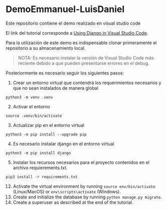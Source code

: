 # DemoEmmanuel-LuisDaniel
Este repositorio contiene el demo realizado en visual studio code

El link del tutorial corresponde a [Using Django in Visual Studio Code](https://code.visualstudio.com/docs/python/tutorial-django). 

Para la utilización de este demo es indispensable clonar primeramente el repositorio a su almacenamiento local.

>NOTA: Es necesario instalar la versión de Visual Studio Code más reciente debido a que pueden presentarse errores en el debug.

Posteriormente es necesario seguir los siguientes pasos:

1. Crear un entorno virtual que contendrá los requerimientos necesarios y que no sean instalados de manera global 

`python3 -m venv .venv`

2. Activar el entorno 

`source .venv/bin/activate`

3. Actualizar pip en el entorno virtual 

`python3 -m pip install --upgrade pip`

4. Es necesario instalar django en el entorno virtual 

`python3 -m pip install django`

5. Instalar los recursos necesarios para el proyecto contenidos en el archivo requierements.txt.

`pip3 install -r requirements.txt`

12. Activate the virtual environment by running `source env/bin/activate` (Linux/MacOS) or `env\scripts\activate` (Windows).
13. Create and initialize the database by running `python manage.py migrate`.
14. Create a superuser as described at the end of the tutorial.

